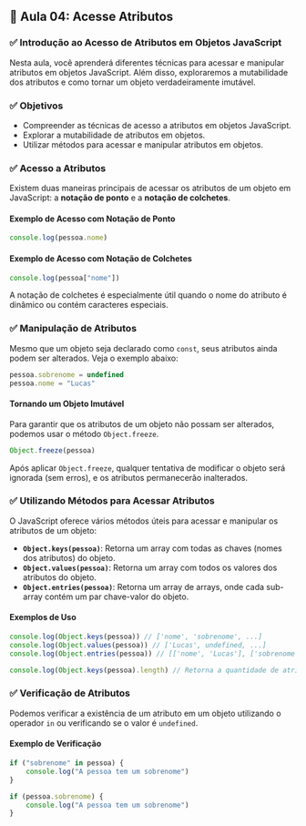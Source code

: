 ## 📝 Aula 04: Acesse Atributos

### ✅ Introdução ao Acesso de Atributos em Objetos JavaScript

Nesta aula, você aprenderá diferentes técnicas para acessar e manipular atributos em objetos JavaScript. Além disso, exploraremos a mutabilidade dos atributos e como tornar um objeto verdadeiramente imutável.

### ✅ Objetivos

-   Compreender as técnicas de acesso a atributos em objetos JavaScript.
-   Explorar a mutabilidade de atributos em objetos.
-   Utilizar métodos para acessar e manipular atributos em objetos.

### ✅ Acesso a Atributos

Existem duas maneiras principais de acessar os atributos de um objeto em JavaScript: a **notação de ponto** e a **notação de colchetes**.

#### Exemplo de Acesso com Notação de Ponto

```javascript
console.log(pessoa.nome)
```

#### Exemplo de Acesso com Notação de Colchetes

```javascript
console.log(pessoa["nome"])
```

A notação de colchetes é especialmente útil quando o nome do atributo é dinâmico ou contém caracteres especiais.

### ✅ Manipulação de Atributos

Mesmo que um objeto seja declarado como `const`, seus atributos ainda podem ser alterados. Veja o exemplo abaixo:

```javascript
pessoa.sobrenome = undefined
pessoa.nome = "Lucas"
```

#### Tornando um Objeto Imutável

Para garantir que os atributos de um objeto não possam ser alterados, podemos usar o método `Object.freeze`.

```javascript
Object.freeze(pessoa)
```

Após aplicar `Object.freeze`, qualquer tentativa de modificar o objeto será ignorada (sem erros), e os atributos permanecerão inalterados.

### ✅ Utilizando Métodos para Acessar Atributos

O JavaScript oferece vários métodos úteis para acessar e manipular os atributos de um objeto:

-   **`Object.keys(pessoa)`**: Retorna um array com todas as chaves (nomes dos atributos) do objeto.
-   **`Object.values(pessoa)`**: Retorna um array com todos os valores dos atributos do objeto.
-   **`Object.entries(pessoa)`**: Retorna um array de arrays, onde cada sub-array contém um par chave-valor do objeto.

#### Exemplos de Uso

```javascript
console.log(Object.keys(pessoa)) // ['nome', 'sobrenome', ...]
console.log(Object.values(pessoa)) // ['Lucas', undefined, ...]
console.log(Object.entries(pessoa)) // [['nome', 'Lucas'], ['sobrenome', undefined], ...]

console.log(Object.keys(pessoa).length) // Retorna a quantidade de atributos no objeto
```

### ✅ Verificação de Atributos

Podemos verificar a existência de um atributo em um objeto utilizando o operador `in` ou verificando se o valor é `undefined`.

#### Exemplo de Verificação

```javascript
if ("sobrenome" in pessoa) {
    console.log("A pessoa tem um sobrenome")
}

if (pessoa.sobrenome) {
    console.log("A pessoa tem um sobrenome")
}
```
